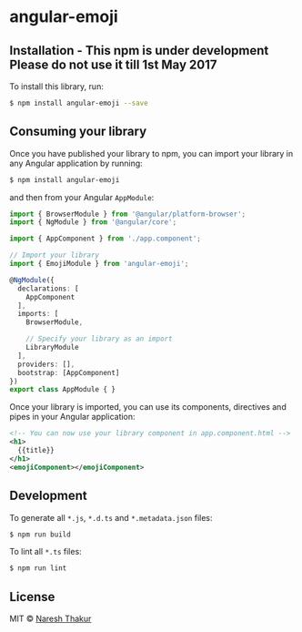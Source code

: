 # angular-emoji

## Installation - This npm is under development Please do not use it till 1st May 2017

To install this library, run:

```bash
$ npm install angular-emoji --save
```

## Consuming your library

Once you have published your library to npm, you can import your library in any Angular application by running:

```bash
$ npm install angular-emoji
```

and then from your Angular `AppModule`:

```typescript
import { BrowserModule } from '@angular/platform-browser';
import { NgModule } from '@angular/core';

import { AppComponent } from './app.component';

// Import your library
import { EmojiModule } from 'angular-emoji';

@NgModule({
  declarations: [
    AppComponent
  ],
  imports: [
    BrowserModule,

    // Specify your library as an import
    LibraryModule
  ],
  providers: [],
  bootstrap: [AppComponent]
})
export class AppModule { }
```

Once your library is imported, you can use its components, directives and pipes in your Angular application:

```xml
<!-- You can now use your library component in app.component.html -->
<h1>
  {{title}}
</h1>
<emojiComponent></emojiComponent>
```

## Development

To generate all `*.js`, `*.d.ts` and `*.metadata.json` files:

```bash
$ npm run build
```

To lint all `*.ts` files:

```bash
$ npm run lint
```

## License

MIT © [Naresh Thakur](mailto:thakurinbox@gmail.com)
